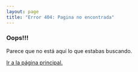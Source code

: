 ```yaml
---
layout: page
title: "Error 404: Pagina no encontrada"
---
```


### Oops!!!

Parece que no está aquí lo que estabas buscando.

[Ir a la página principal.][1]

[1]: /
